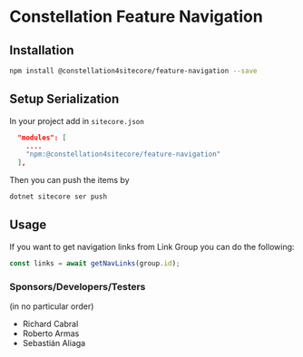 # Constellation Feature Navigation

## Installation

```bash
npm install @constellation4sitecore/feature-navigation --save
```

## Setup Serialization

In your project add in `sitecore.json`

```json
  "modules": [
    ....
    "npm:@constellation4sitecore/feature-navigation"
  ],
```

Then you can push the items by

```bash
dotnet sitecore ser push
```

## Usage

If you want to get navigation links from Link Group you can do the following:

```ts
const links = await getNavLinks(group.id);
```

### Sponsors/Developers/Testers

(in no particular order)

- Richard Cabral
- Roberto Armas
- Sebastián Aliaga

